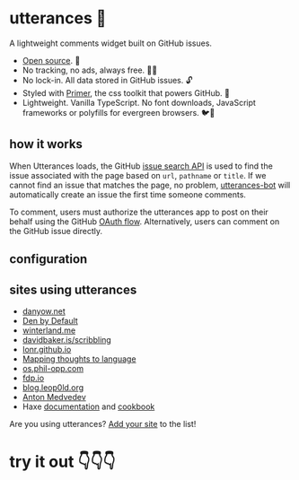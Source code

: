 # utterances 🔮

A lightweight comments widget built on GitHub issues.

* [Open source](https://github.com/utterance). 🙌
* No tracking, no ads, always free. 📡🚫
* No lock-in. All data stored in GitHub issues. 🔓
* Styled with [Primer](http://primercss.io/), the css toolkit that powers GitHub. 💅
* Lightweight. Vanilla TypeScript. No font downloads, JavaScript frameworks or polyfills for evergreen browsers. 🐦🌲

## how it works

When Utterances loads, the GitHub [issue search API](https://developer.github.com/v3/search/#search-issues) is used to find the issue associated with the page based on `url`, `pathname` or `title`. If we cannot find an issue that matches the page, no problem, [utterances-bot](https://github.com/utterances-bot) will automatically create an issue the first time someone comments.

To comment, users must authorize the utterances app to post on their behalf using the GitHub [OAuth flow](https://developer.github.com/v3/oauth/#web-application-flow). Alternatively, users can comment on the GitHub issue directly.

## configuration

## sites using utterances

* [danyow.net](https://danyow.net)
* [Den by Default](https://dennisdel.com)
* [winterland.me](http://winterland.me/)
* [davidbaker.is/scribbling](https://davidbaker.is/scribbling)
* [lonr.github.io](https://lonr.github.io)
* [Mapping thoughts to language](http://blog.ville.oikarinen.org)
* [os.phil-opp.com](https://os.phil-opp.com/second-edition)
* [fdp.io](https://fdp.io)
* [blog.leop0ld.org](http://blog.leop0ld.org/)
* [Anton Medvedev](https://medv.io)
* Haxe [documentation](https://haxe.org/manual) and [cookbook](https://code.haxe.org/)

Are you using utterances? [Add your site](https://github.com/utterance/utterances/edit/master/README.md) to the list!

# try it out 👇👇👇
